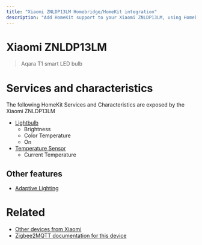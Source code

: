 ```yaml
---
title: "Xiaomi ZNLDP13LM Homebridge/HomeKit integration"
description: "Add HomeKit support to your Xiaomi ZNLDP13LM, using Homebridge, Zigbee2MQTT and homebridge-z2m."
---
```

<!---
This file has been GENERATED using src/docgen/docgen.ts
DO NOT EDIT THIS FILE MANUALLY!
-->
# Xiaomi ZNLDP13LM
> Aqara T1 smart LED bulb


# Services and characteristics
The following HomeKit Services and Characteristics are exposed by
the Xiaomi ZNLDP13LM

* [Lightbulb](../../light.md)
  * Brightness
  * Color Temperature
  * On
* [Temperature Sensor](../../sensors.md)
  * Current Temperature


## Other features
* [Adaptive Lighting](../../light.md)


# Related
* [Other devices from Xiaomi](../index.md#xiaomi)
* [Zigbee2MQTT documentation for this device](https://www.zigbee2mqtt.io/devices/ZNLDP13LM.html)